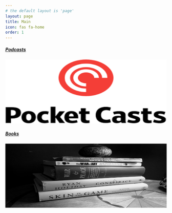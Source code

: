 ```yaml
---
# the default layout is 'page'
layout: page
title: Main
icon: fas fa-home
order: 1
---
```

  <div class="card-deck">
    <div class="card text-center text-white border-light mb-3 bg-dark mb-3">
        <h5 class="card-title"><a href="/podcasts/">Podcasts</a></h5>
        <a href="/podcasts/"><img src="/assets/img/20221126_pocketcast.png" alt="Image of Pocketcast Icon" class="w3-round" width="100%" style="max-height:200px"></a>
    </div>
    <div class="card text-center text-white border-light bg-dark mb-3">
        <h5 class="card-title"><a href="/books/">Books</a></h5>
     <a href="/books/"><img src="/assets/img/20221126_booksreading.jpg" alt="Image of a Stack of Books" class="w3-border" width="100%" style="max-height:200px"></a>
    </div>
  </div>
  

